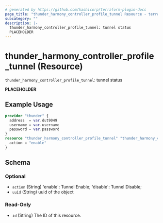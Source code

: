 ```yaml
---
# generated by https://github.com/hashicorp/terraform-plugin-docs
page_title: "thunder_harmony_controller_profile_tunnel Resource - terraform-provider-thunder"
subcategory: ""
description: |-
  thunder_harmony_controller_profile_tunnel: tunnel status
  PLACEHOLDER
---
```


# thunder_harmony_controller_profile_tunnel (Resource)

`thunder_harmony_controller_profile_tunnel`: tunnel status

__PLACEHOLDER__

## Example Usage

```terraform
provider "thunder" {
  address  = var.dut9049
  username = var.username
  password = var.password
}
resource "thunder_harmony_controller_profile_tunnel" "thunder_harmony_controller_profile_tunnel" {
  action = "enable"
}
```

<!-- schema generated by tfplugindocs -->
## Schema

### Optional

- `action` (String) 'enable': Tunnel Enable; 'disable': Tunnel Disable;
- `uuid` (String) uuid of the object

### Read-Only

- `id` (String) The ID of this resource.


